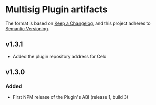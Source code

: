 # Multisig Plugin artifacts

The format is based on [Keep a Changelog](https://keepachangelog.com/en/1.0.0/),
and this project adheres to [Semantic Versioning](https://semver.org/spec/v2.0.0.html).

## v1.3.1

- Added the plugin repository address for Celo

## v1.3.0

### Added

- First NPM release of the Plugin's ABI (release 1, build 3)
